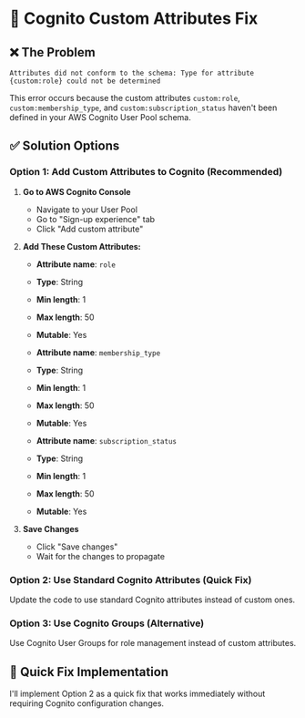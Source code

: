 # 🔧 Cognito Custom Attributes Fix

## ❌ **The Problem**
```
Attributes did not conform to the schema: Type for attribute {custom:role} could not be determined
```

This error occurs because the custom attributes `custom:role`, `custom:membership_type`, and `custom:subscription_status` haven't been defined in your AWS Cognito User Pool schema.

## ✅ **Solution Options**

### **Option 1: Add Custom Attributes to Cognito (Recommended)**

1. **Go to AWS Cognito Console**
   - Navigate to your User Pool
   - Go to "Sign-up experience" tab
   - Click "Add custom attribute"

2. **Add These Custom Attributes:**
   - **Attribute name**: `role`
   - **Type**: String
   - **Min length**: 1
   - **Max length**: 50
   - **Mutable**: Yes

   - **Attribute name**: `membership_type`
   - **Type**: String
   - **Min length**: 1
   - **Max length**: 50
   - **Mutable**: Yes

   - **Attribute name**: `subscription_status`
   - **Type**: String
   - **Min length**: 1
   - **Max length**: 50
   - **Mutable**: Yes

3. **Save Changes**
   - Click "Save changes"
   - Wait for the changes to propagate

### **Option 2: Use Standard Cognito Attributes (Quick Fix)**

Update the code to use standard Cognito attributes instead of custom ones.

### **Option 3: Use Cognito Groups (Alternative)**

Use Cognito User Groups for role management instead of custom attributes.

## 🚀 **Quick Fix Implementation**

I'll implement Option 2 as a quick fix that works immediately without requiring Cognito configuration changes.
